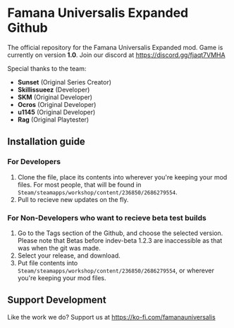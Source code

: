 # Famana Universalis Expanded Github

The official repository for the Famana Universalis Expanded mod.
Game is currently on version **1.0**.
Join our discord at https://discord.gg/fjaqt7VMHA

Special thanks to the team:

- **Sunset** (Original Series Creator)
- **Skillissueez** (Developer)
- **SKM** (Original Developer)
- **Ocros** (Original Developer)
- **u1145** (Original Developer)
- **Rag** (Original Playtester)

## Installation guide

### For Developers
1. Clone the file, place its contents into wherever you're keeping your mod files. For most people, that will be found in `Steam/steamapps/workshop/content/236850/2686279554`.
2. Pull to recieve new updates on the fly.

### For Non-Developers who want to recieve beta test builds
1. Go to the Tags section of the Github, and choose the selected version. Please note that Betas before indev-beta 1.2.3 are inaccessible as that was when the git was made.
2. Select your release, and download.
3. Put file contents into `Steam/steamapps/workshop/content/236850/2686279554`, or wherever you're keeping your mod files.

## Support Development

Like the work we do? Support us at https://ko-fi.com/famanauniversalis
